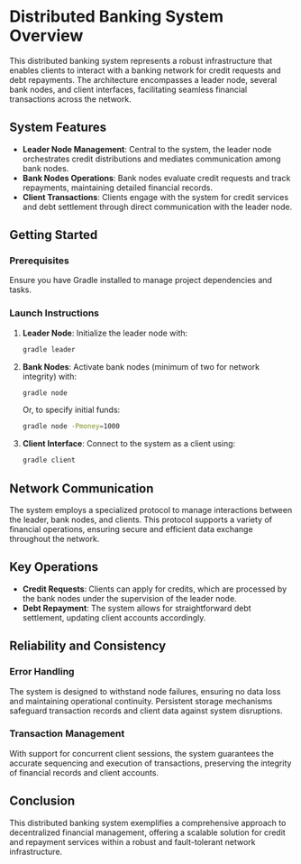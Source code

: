 # Distributed Banking System Overview

This distributed banking system represents a robust infrastructure that enables clients to interact with a banking network for credit requests and debt repayments. The architecture encompasses a leader node, several bank nodes, and client interfaces, facilitating seamless financial transactions across the network.

## System Features

- **Leader Node Management**: Central to the system, the leader node orchestrates credit distributions and mediates communication among bank nodes.
- **Bank Nodes Operations**: Bank nodes evaluate credit requests and track repayments, maintaining detailed financial records.
- **Client Transactions**: Clients engage with the system for credit services and debt settlement through direct communication with the leader node.

## Getting Started

### Prerequisites

Ensure you have Gradle installed to manage project dependencies and tasks.

### Launch Instructions

1. **Leader Node**: Initialize the leader node with:
   ```bash
   gradle leader
   ```
   
2. **Bank Nodes**: Activate bank nodes (minimum of two for network integrity) with:
   ```bash
   gradle node
   ```
   Or, to specify initial funds:
   ```bash
   gradle node -Pmoney=1000
   ```
   
3. **Client Interface**: Connect to the system as a client using:
   ```bash
   gradle client
   ```

## Network Communication

The system employs a specialized protocol to manage interactions between the leader, bank nodes, and clients. This protocol supports a variety of financial operations, ensuring secure and efficient data exchange throughout the network.

## Key Operations

- **Credit Requests**: Clients can apply for credits, which are processed by the bank nodes under the supervision of the leader node.
- **Debt Repayment**: The system allows for straightforward debt settlement, updating client accounts accordingly.

## Reliability and Consistency

### Error Handling

The system is designed to withstand node failures, ensuring no data loss and maintaining operational continuity. Persistent storage mechanisms safeguard transaction records and client data against system disruptions.

### Transaction Management

With support for concurrent client sessions, the system guarantees the accurate sequencing and execution of transactions, preserving the integrity of financial records and client accounts.

## Conclusion

This distributed banking system exemplifies a comprehensive approach to decentralized financial management, offering a scalable solution for credit and repayment services within a robust and fault-tolerant network infrastructure.
